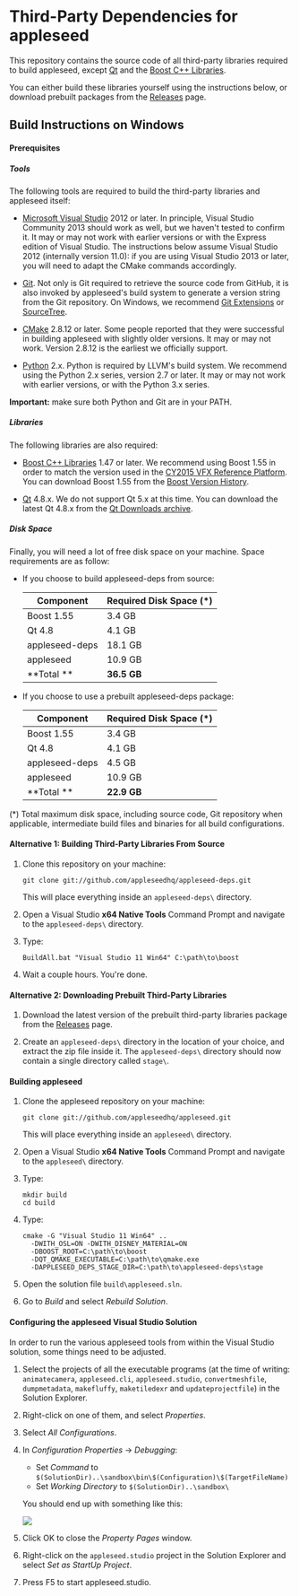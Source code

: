 Third-Party Dependencies for appleseed
======================================

This repository contains the source code of all third-party libraries required to build appleseed, except [Qt](http://qt-project.org/) and the [Boost C++ Libraries](http://www.boost.org/).

You can either build these libraries yourself using the instructions below, or download prebuilt packages from the [Releases](https://github.com/appleseedhq/appleseed-deps/releases) page.

## Build Instructions on Windows

#### Prerequisites

##### Tools

The following tools are required to build the third-party libraries and appleseed itself:

* [Microsoft Visual Studio](http://www.visualstudio.com/) 2012 or later. In principle, Visual Studio Community 2013 should work as well, but we haven't tested to confirm it. It may or may not work with earlier versions or with the Express edition of Visual Studio. The instructions below assume Visual Studio 2012 (internally version 11.0): if you are using Visual Studio 2013 or later, you will need to adapt the CMake commands accordingly.

* [Git](http://git-scm.com/). Not only is Git required to retrieve the source code from GitHub, it is also invoked by appleseed's build system to generate a version string from the Git repository. On Windows, we recommend [Git Extensions](https://code.google.com/p/gitextensions/) or [SourceTree](http://www.sourcetreeapp.com/).

* [CMake](http://www.cmake.org/) 2.8.12 or later. Some people reported that they were successful in building appleseed with slightly older versions. It may or may not work. Version 2.8.12 is the earliest we officially support.

* [Python](https://www.python.org/) 2.x. Python is required by LLVM's build system. We recommend using the Python 2.x series, version 2.7 or later. It may or may not work with earlier versions, or with the Python 3.x series.

**Important:** make sure both Python and Git are in your PATH.

##### Libraries

The following libraries are also required:

* [Boost C++ Libraries](http://www.boost.org/) 1.47 or later. We recommend using Boost 1.55 in order to match the version used in the [CY2015 VFX Reference Platform](http://www.vfxplatform.com/). You can download Boost 1.55 from the  [Boost Version History](http://www.boost.org/users/history/).

* [Qt](http://qt-project.org/) 4.8.x. We do not support Qt 5.x at this time. You can download the latest Qt 4.8.x from the [Qt Downloads archive](http://download.qt.io/archive/qt/4.8/).

##### Disk Space

Finally, you will need a lot of free disk space on your machine. Space requirements are as follow:

* If you choose to build appleseed-deps from source:

  | Component      | Required Disk Space (*) |
  | -------------- | ----------------------- |
  | Boost 1.55     | 3.4 GB                  |
  | Qt 4.8         | 4.1 GB                  |
  | appleseed-deps | 18.1 GB                 |
  | appleseed      | 10.9 GB                 |
  | **Total **     | **36.5 GB**             |

* If you choose to use a prebuilt appleseed-deps package:

  | Component      | Required Disk Space (*) |
  | -------------- | ----------------------- |
  | Boost 1.55     | 3.4 GB                  |
  | Qt 4.8         | 4.1 GB                  |
  | appleseed-deps | 4.5 GB                  |
  | appleseed      | 10.9 GB                 |
  | **Total **     | **22.9 GB**             |

(*) Total maximum disk space, including source code, Git repository when applicable, intermediate build files and binaries for all build configurations.

#### Alternative 1: Building Third-Party Libraries From Source

1. Clone this repository on your machine:
   ```
   git clone git://github.com/appleseedhq/appleseed-deps.git
   ```
   This will place everything inside an `appleseed-deps\` directory.

2. Open a Visual Studio **x64 Native Tools** Command Prompt and navigate to the `appleseed-deps\` directory.

3. Type:
   ```
   BuildAll.bat "Visual Studio 11 Win64" C:\path\to\boost
   ```

4. Wait a couple hours. You're done.

#### Alternative 2: Downloading Prebuilt Third-Party Libraries

1. Download the latest version of the prebuilt third-party libraries package from the [Releases](https://github.com/appleseedhq/appleseed-deps/releases) page.

2. Create an `appleseed-deps\` directory in the location of your choice, and extract the zip file inside it. The `appleseed-deps\` directory should now contain a single directory called `stage\`.

#### Building appleseed

1. Clone the appleseed repository on your machine:
   ```
   git clone git://github.com/appleseedhq/appleseed.git
   ```
   This will place everything inside an `appleseed\` directory.

2. Open a Visual Studio **x64 Native Tools** Command Prompt and navigate to the `appleseed\` directory.

3. Type:
   ```
   mkdir build
   cd build
   ```

4. Type:
   ```
   cmake -G "Visual Studio 11 Win64" ..
     -DWITH_OSL=ON -DWITH_DISNEY_MATERIAL=ON
     -DBOOST_ROOT=C:\path\to\boost
     -DQT_QMAKE_EXECUTABLE=C:\path\to\qmake.exe
     -DAPPLESEED_DEPS_STAGE_DIR=C:\path\to\appleseed-deps\stage
   ```

5. Open the solution file `build\appleseed.sln`.

6. Go to *Build* and select *Rebuild Solution*.

#### Configuring the appleseed Visual Studio Solution

In order to run the various appleseed tools from within the Visual Studio solution, some things need to be adjusted.

1. Select the projects of all the executable programs (at the time of writing: `animatecamera`, `appleseed.cli`, `appleseed.studio`, `convertmeshfile`, `dumpmetadata`, `makefluffy`, `maketiledexr` and `updateprojectfile`) in the Solution Explorer.

2. Right-click on one of them, and select *Properties*.

3. Select *All Configurations*.

4. In *Configuration Properties* -> *Debugging*:
   - Set *Command* to `$(SolutionDir)..\sandbox\bin\$(Configuration)\$(TargetFileName)`
   - Set *Working Directory* to `$(SolutionDir)..\sandbox\`

   You should end up with something like this:
   
   ![](https://raw.github.com/appleseedhq/appleseed-wiki/master/images/vs-solution-configuration.png)

5. Click OK to close the *Property Pages* window.

6. Right-click on the `appleseed.studio` project in the Solution Explorer and select *Set as StartUp Project*.

7. Press F5 to start appleseed.studio.
